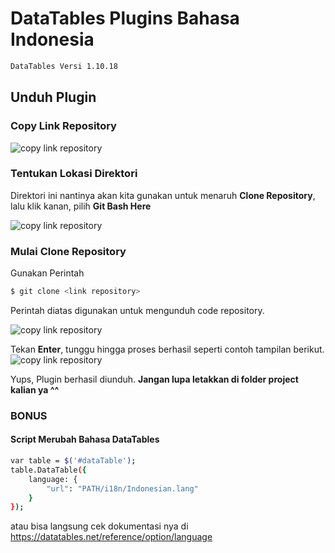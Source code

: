 # DataTables Plugins Bahasa Indonesia
```bash
DataTables Versi 1.10.18
```
## Unduh Plugin
### Copy Link Repository
![copy link repository](https://user-images.githubusercontent.com/29445299/73582487-01a19e00-44c0-11ea-9836-e0b41531933b.png)

### Tentukan Lokasi Direktori
Direktori ini nantinya akan kita gunakan untuk menaruh **Clone Repository**, lalu klik kanan, pilih **Git Bash Here** 

![copy link repository](https://user-images.githubusercontent.com/29445299/73582926-0b2c0580-44c2-11ea-897c-0db3107076bf.png)

### Mulai Clone Repository
Gunakan Perintah
```bash
$ git clone <link repository>
```
Perintah diatas digunakan untuk mengunduh code repository.

![copy link repository](https://user-images.githubusercontent.com/29445299/73583214-8346fb00-44c3-11ea-8e5f-652ea7091681.png)

Tekan **Enter**, tunggu hingga proses berhasil seperti contoh tampilan berikut.
![copy link repository](https://user-images.githubusercontent.com/29445299/73583403-8a223d80-44c4-11ea-99ef-4ed6140530d2.png)

Yups, Plugin berhasil diunduh. 
**Jangan lupa letakkan di folder project kalian ya ^^**

### BONUS
#### Script Merubah Bahasa DataTables
```bash
var table = $('#dataTable');
table.DataTable({
    language: {
        "url": "PATH/i18n/Indonesian.lang"
    }
});
```
atau bisa langsung cek dokumentasi nya di https://datatables.net/reference/option/language